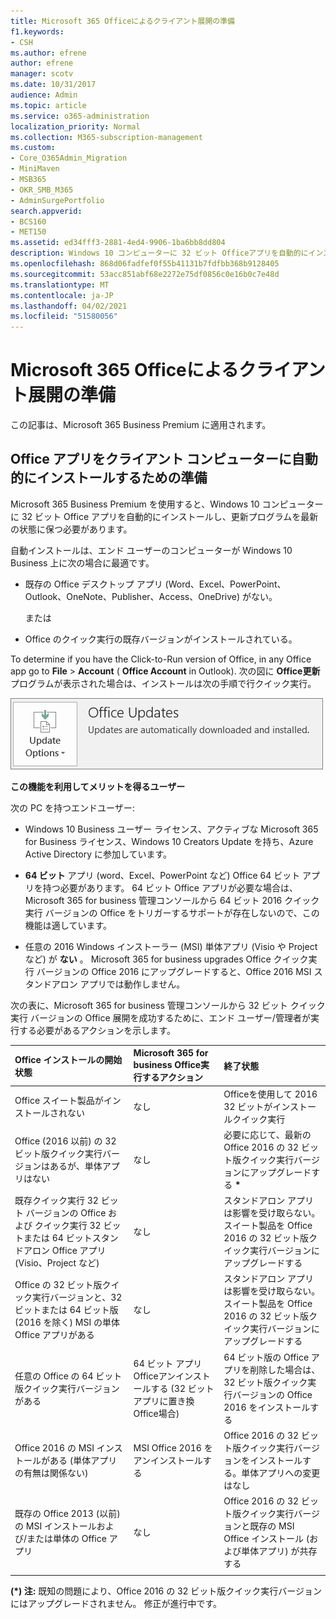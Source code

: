 ```yaml
---
title: Microsoft 365 Officeによるクライアント展開の準備
f1.keywords:
- CSH
ms.author: efrene
author: efrene
manager: scotv
ms.date: 10/31/2017
audience: Admin
ms.topic: article
ms.service: o365-administration
localization_priority: Normal
ms.collection: M365-subscription-management
ms.custom:
- Core_O365Admin_Migration
- MiniMaven
- MSB365
- OKR_SMB_M365
- AdminSurgePortfolio
search.appverid:
- BCS160
- MET150
ms.assetid: ed34fff3-2881-4ed4-9906-1ba6bb8dd804
description: Windows 10 コンピューターに 32 ビット Officeアプリを自動的にインストールし、更新を維持する方法について学習します。
ms.openlocfilehash: 868d06fadfef0f55b41131b7fdfbb368b9128405
ms.sourcegitcommit: 53acc851abf68e2272e75df0856c0e16b0c7e48d
ms.translationtype: MT
ms.contentlocale: ja-JP
ms.lasthandoff: 04/02/2021
ms.locfileid: "51580056"
---
```

# <a name="prepare-for-office-client-deployment-by-microsoft-365-for-business"></a>Microsoft 365 Officeによるクライアント展開の準備

この記事は、Microsoft 365 Business Premium に適用されます。

## <a name="prepare-to-automatically-install-office-apps-to-client-computers"></a>Office アプリをクライアント コンピューターに自動的にインストールするための準備

Microsoft 365 Business Premium を使用すると、Windows 10 コンピューターに 32 ビット Office アプリを自動的にインストールし、更新プログラムを最新の状態に保つ必要があります。
  
自動インストールは、エンド ユーザーのコンピューターが Windows 10 Business 上に次の場合に最適です。
  
- 既存の Office デスクトップ アプリ (Word、Excel、PowerPoint、Outlook、OneNote、Publisher、Access、OneDrive) がない。
    
    または
    
- Office のクイック実行の既存バージョンがインストールされている。
    
To determine if you have the Click-to-Run version of Office, in any Office app go to **File** \> **Account** ( **Office Account** in Outlook). 次の図に **Office更新** プログラムが表示された場合は、インストールは次の手順で行クイック実行。 
  
![Screenshot of Office updates in Office app Account](../media/e3439380-fa43-4ed6-ae5d-64851c297df5.png)
  
 **この機能を利用してメリットを得るユーザー**
  
次の PC を持つエンドユーザー:
  
-  Windows 10 Business ユーザー ライセンス、アクティブな Microsoft 365 for Business ライセンス、Windows 10 Creators Update を持ち、Azure Active Directory に参加しています。 
    
- **64 ビット** アプリ (word、Excel、PowerPoint など) Office 64 ビット アプリを持つ必要があります。 64 ビット Office アプリが必要な場合は、Microsoft 365 for business 管理コンソールから 64 ビット 2016 クイック実行 バージョンの Office をトリガーするサポートが存在しないので、この機能は適しています。 
    
- 任意の 2016 Windows インストーラー (MSI) 単体アプリ (Visio や Project など) が **ない** 。 Microsoft 365 for business upgrades Office クイック実行 バージョンの Office 2016 にアップグレードすると、Office 2016 MSI スタンドアロン アプリでは動作しません。 
    
次の表に、Microsoft 365 for business 管理コンソールから 32 ビット クイック実行 バージョンの Office 展開を成功するために、エンド ユーザー/管理者が実行する必要があるアクションを示します。
  
|**Office インストールの開始状態**|**Microsoft 365 for business Office実行するアクション**|**終了状態**|
|:-----|:-----|:-----|
|Office スイート製品がインストールされない  <br/> |なし  <br/> |Officeを使用して 2016 32 ビットがインストールクイック実行  <br/> |
|Office (2016 以前) の 32 ビット版クイック実行バージョンはあるが、単体アプリはない  <br/> |なし  <br/> |必要に応じて、最新の Office 2016 の 32 ビット版クイック実行バージョンにアップグレードする **\*** <br/> |
|既存クイック実行 32 ビット バージョンの Office および クイック実行 32 ビットまたは 64 ビットスタンドアロン Office アプリ (Visio、Project など)  <br/> |なし  <br/> |スタンドアロン アプリは影響を受け取らない。 スイート製品を Office 2016 の 32 ビット版クイック実行バージョンにアップグレードする  <br/> |
|Office の 32 ビット版クイック実行バージョンと、32 ビットまたは 64 ビット版 (2016 を除く) MSI の単体 Office アプリがある  <br/> |なし  <br/> |スタンドアロン アプリは影響を受け取らない。 スイート製品を Office 2016 の 32 ビット版クイック実行バージョンにアップグレードする  <br/> ||||
|任意の Office の 64 ビット版クイック実行バージョンがある  <br/> |64 ビット アプリOfficeアンインストールする (32 ビット アプリに置き換Office場合)  <br/> |64 ビット版の Office アプリを削除した場合は、32 ビット版クイック実行バージョンの Office 2016 をインストールする  <br/> |
|Office 2016 の MSI インストールがある (単体アプリの有無は関係ない)  <br/> |MSI Office 2016 をアンインストールする  <br/> |Office 2016 の 32 ビット版クイック実行バージョンをインストールする。単体アプリへの変更はなし  <br/> |
|既存の Office 2013 (以前) の MSI インストールおよび/または単体の Office アプリ  <br/> |なし  <br/> |Office 2016 の 32 ビット版クイック実行バージョンと既存の MSI Office インストール (および単体アプリ) が共存する  <br/> |
||||
   
 **(\*) 注:** 既知の問題により、Office 2016 の 32 ビット版クイック実行バージョンにはアップグレードされません。 修正が進行中です。 
  
